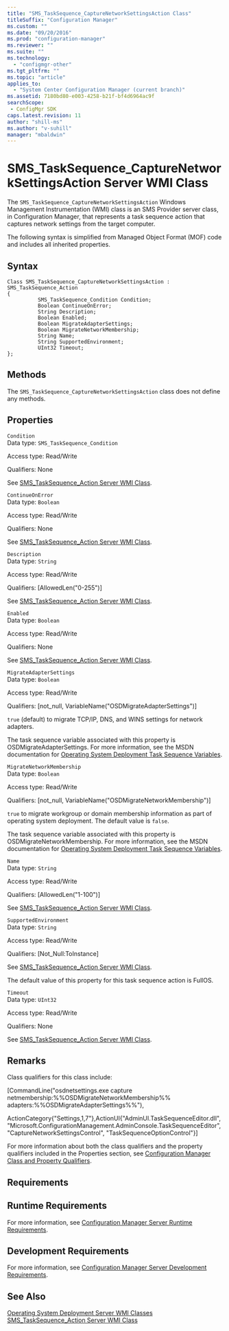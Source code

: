 ```yaml
---
title: "SMS_TaskSequence_CaptureNetworkSettingsAction Class"
titleSuffix: "Configuration Manager"
ms.custom: ""
ms.date: "09/20/2016"
ms.prod: "configuration-manager"
ms.reviewer: ""
ms.suite: ""
ms.technology:
  - "configmgr-other"
ms.tgt_pltfrm: ""
ms.topic: "article"
applies_to:
  - "System Center Configuration Manager (current branch)"
ms.assetid: 7180bd80-e003-4258-b21f-bf4d6964ac9fsearchScope: - ConfigMgr SDK
caps.latest.revision: 11
author: "shill-ms"
ms.author: "v-suhill"
manager: "mbaldwin"
---
```

# SMS_TaskSequence_CaptureNetworkSettingsAction Server WMI Class
The `SMS_TaskSequence_CaptureNetworkSettingsAction` Windows Management Instrumentation (WMI) class is an SMS Provider server class, in Configuration Manager, that represents a task sequence action that captures network settings from the target computer.  

 The following syntax is simplified from Managed Object Format (MOF) code and includes all inherited properties.  

## Syntax  

```  
Class SMS_TaskSequence_CaptureNetworkSettingsAction : SMS_TaskSequence_Action  
{  
          SMS_TaskSequence_Condition Condition;  
          Boolean ContinueOnError;  
          String Description;  
          Boolean Enabled;  
          Boolean MigrateAdapterSettings;  
          Boolean MigrateNetworkMembership;  
          String Name;  
          String SupportedEnvironment;  
          UInt32 Timeout;  
};  
```  

## Methods  
 The `SMS_TaskSequence_CaptureNetworkSettingsAction` class does not define any methods.  

## Properties  
 `Condition`  
 Data type: `SMS_TaskSequence_Condition`  

 Access type: Read/Write  

 Qualifiers: None  

 See [SMS_TaskSequence_Action Server WMI Class](../../../develop/reference/osd/sms_tasksequence_action-server-wmi-class.md).  

 `ContinueOnError`  
 Data type: `Boolean`  

 Access type: Read/Write  

 Qualifiers: None  

 See [SMS_TaskSequence_Action Server WMI Class](../../../develop/reference/osd/sms_tasksequence_action-server-wmi-class.md).  

 `Description`  
 Data type: `String`  

 Access type: Read/Write  

 Qualifiers: [AllowedLen("0-255")]  

 See [SMS_TaskSequence_Action Server WMI Class](../../../develop/reference/osd/sms_tasksequence_action-server-wmi-class.md).  

 `Enabled`  
 Data type: `Boolean`  

 Access type: Read/Write  

 Qualifiers: None  

 See [SMS_TaskSequence_Action Server WMI Class](../../../develop/reference/osd/sms_tasksequence_action-server-wmi-class.md).  

 `MigrateAdapterSettings`  
 Data type: `Boolean`  

 Access type: Read/Write  

 Qualifiers: [not_null, VariableName("OSDMigrateAdapterSettings")]  

 `true` (default) to migrate TCP/IP, DNS, and WINS settings for network adapters.  

 The task sequence variable associated with this property is OSDMigrateAdapterSettings. For more information, see the MSDN documentation for [Operating System Deployment Task Sequence Variables](http://go.microsoft.com/fwlink/?LinkId=100711).  

 `MigrateNetworkMembership`  
 Data type: `Boolean`  

 Access type: Read/Write  

 Qualifiers: [not_null, VariableName("OSDMigrateNetworkMembership")]  

 `true` to migrate workgroup or domain membership information as part of operating system deployment. The default value is `false`.  

 The task sequence variable associated with this property is OSDMigrateNetworkMembership. For more information, see the MSDN documentation for [Operating System Deployment Task Sequence Variables](http://go.microsoft.com/fwlink/?LinkId=100711).  

 `Name`  
 Data type: `String`  

 Access type: Read/Write  

 Qualifiers: [AllowedLen("1-100")]  

 See [SMS_TaskSequence_Action Server WMI Class](../../../develop/reference/osd/sms_tasksequence_action-server-wmi-class.md).  

 `SupportedEnvironment`  
 Data type: `String`  

 Access type: Read/Write  

 Qualifiers: [Not_Null:ToInstance]  

 See [SMS_TaskSequence_Action Server WMI Class](../../../develop/reference/osd/sms_tasksequence_action-server-wmi-class.md).  

 The default value of this property for this task sequence action is FullOS.  

 `Timeout`  
 Data type: `UInt32`  

 Access type: Read/Write  

 Qualifiers: None  

 See [SMS_TaskSequence_Action Server WMI Class](../../../develop/reference/osd/sms_tasksequence_action-server-wmi-class.md).  

## Remarks  
 Class qualifiers for this class include:  

 [CommandLine("osdnetsettings.exe capture netmembership:%%OSDMigrateNetworkMembership%% adapters:%%OSDMigrateAdapterSettings%%"),  

 ActionCategory{"Settings,1,7"},ActionUI{"AdminUI.TaskSequenceEditor.dll", "Microsoft.ConfigurationManagement.AdminConsole.TaskSequenceEditor", "CaptureNetworkSettingsControl", "TaskSequenceOptionControl"}]  

 For more information about both the class qualifiers and the property qualifiers included in the Properties section, see [Configuration Manager Class and Property Qualifiers](../../../develop/reference/misc/class-and-property-qualifiers.md).  

## Requirements  

## Runtime Requirements  
 For more information, see [Configuration Manager Server Runtime Requirements](../../../develop/core/reqs/server-runtime-requirements.md).  

## Development Requirements  
 For more information, see [Configuration Manager Server Development Requirements](../../../develop/core/reqs/server-development-requirements.md).  

## See Also  
 [Operating System Deployment Server WMI Classes](../../../develop/reference/osd/operating-system-deployment-server-wmi-classes.md)   
 [SMS_TaskSequence_Action Server WMI Class](../../../develop/reference/osd/sms_tasksequence_action-server-wmi-class.md)
